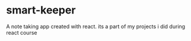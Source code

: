 # smart-keeper
A note taking app created with react. its a part of my projects i did during react course
